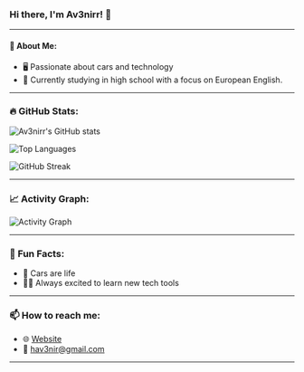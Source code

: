 ### Hi there, I'm Av3nirr! 👋

---

#### 🚀 About Me:
- 🖥️ Passionate about cars and technology
- 🌱 Currently studying in high school with a focus on European English.

---

### 🔥 GitHub Stats:


![Av3nirr's GitHub stats](https://github-readme-stats.vercel.app/api?username=Av3nirr&show_icons=true&theme=radical&count_private=true)

![Top Languages](https://github-readme-stats.vercel.app/api/top-langs/?username=Av3nirr&layout=compact&theme=radical&langs_count=10)

![GitHub Streak](https://github-readme-streak-stats.herokuapp.com/?user=Av3nirr&theme=radical)


---

### 📈 Activity Graph:


![Activity Graph](https://github-readme-activity-graph.vercel.app/graph?username=Av3nirr&theme=redical)

---

### 🌟 Fun Facts:
- 🚗 Cars are life
- 🧑‍💻 Always excited to learn new tech tools

---

### 📫 How to reach me:
- 🌐 [Website](https://av3nirr.pages.dev)
- 📧 hav3nir@gmail.com

---
